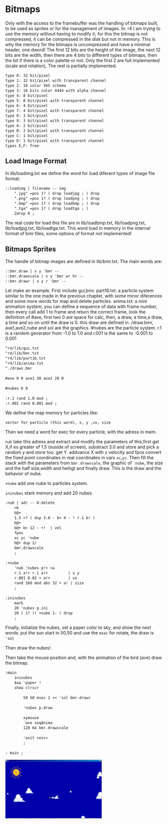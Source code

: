 # Bitmaps

Only with the access to the framebuffer was the handling of bitmaps built, to be used as sprites or for the management of images.
In: r4 I am trying to use the memory without having to modify it, for this the bitmap is not compressed, it can be compressed in the disk but not in memory. This is why the memory for the bitmaps is uncompressed and have a minimal header, one dword!
The first 12 bits are the height of the image, the next 12 bits are the width, then there are 4 bits to different types of bitmaps, then the bit if there is a color palette or not.
Only the first 2 are full implemented (scale and rotation), The rest is partially implemented.

```
type 0: 32 bit/pixel
type 1: 32 bit/pixel with transparent channel
type 2: 16 color 565 schema
type 3: 16 bits color 4444 with alpha channel
type 4: 8 bit/pixel
type 5: 8 bit/pixel with transparent channel
type 6: 4 bit/pixel
type 7: 4 bit/pixel with transparent channel
type 8: 3 bit/pixel
type 9: 3 bit/pixel with transparent channel
type A: 2 bit/pixel
type B: 2 bit/pixel with transparent channel
type C: 1 bit/pixel
type D: 1 bit/pixel with transparent channel
types E,F: free
```

## Load Image Format

In lib/loadimg.txt we define the word for load diferent types of image file format:

```
::loadimg | filename -- img
	".jpg" =pos 1? ( drop loadjpg ; ) drop
	".png" =pos 1? ( drop loadpng ; ) drop
	".bmp" =pos 1? ( drop loadbmp ; ) drop
	".tga" =pos 1? ( drop loadtga ; )
	2drop 0 ;
```

The real code for load this file are in lib/loadbmp.txt, lib/loadpng.txt, lib/loadjpg.txt, lib/loadtga.txt. This word load in memory in the internal format of bmr files, some options of format not implemented!

## Bitmaps Sprites

The handle of bitmap images are defined in lib/bmr.txt. The main words are:

```
::bmr.draw | x y 'bmr --
::bmr.drawscale | x y 'bmr wr hr --
::bmr.drawr | x y r 'bmr --
```

Let make an example. First include gui,bmr.
part16.txt: a particle system similar to the one made in the previous chapter, with some minor diferences and some more words for map and delete particles.
anima.txt: a mini animation system, you can define a sequence of data with frame number, then every call add 1 to frame and return the correct frame, look the definition of #ave, first two 0 are space for calc, then, a draw, a time,a draw, a time and so on until the draw is 0. this draw are defined in ./draw.bmr, ave1,ave2,nube and sol are the graphics.
#nubes are the particle system.
r.1 is a random generator from -1.0 to 1.0 and r.001 is the same to -0.001 to 0.001


```
^r4/lib/gui.txt
^r4/lib/bmr.txt
^r4/lib/part16.txt
^r4/lib/anima.txt
^./draws.bmr

#ave 0 0 ave1 30 ave2 20 0

#nubes 0 0

:r.1 rand 1.0 mod ;
:r.001 rand 0.001 mod ;
```

We define the map memory for particles like:

```
vector for particle (this word), x, y ,vx, size
```

Then we need a word for exec for every particle, with the adress in mem.

`nub` take this adress and extract and modify the parameters of this,first get X,if es greater of 1.5 (ouside of screen), substract 3.0 and store and pick a random y and store too. get Y.
addvance X with x velocity and fpos convert the fixed point coordinates in real coordinates in vars `xc`,`yc`. Then fill the stack with the parameters from `bmr.drawscale`, the graphic of `'nube`, the size and the half size,width and heihgt and finally draw.
This is the draw and the behavior of nube.

`+nube` add one nube to particles system.

`ininubes` stark memory and add 20 nubes

```
:nub | adr -- 0-delete
 	>b
	b@+
	1.5 >? ( dup 3.0 - b> 4 - ! r.1 b! )
	b@+
	b@+ b> 12 - +!	| vel
	fpos
	xc yc 'nube
	b@+ dup 2/
	bmr.drawscale
	;

:+nube
	'nub 'nubes p!+ >a
	r.1 a!+ r.1 a!+ 		| x y
	r.001 0.02 + a!+		| vx
	rand 160 mod abs 32 + a! | size
	;

:ininubes
	mark
	20 'nubes p.ini
	20 ( 1? )( +nube 1- ) drop
	;
```

Finally, initialize the nubes, set a paper color to sky, and show the next words:
put the sun start in 50,50 and use the `msec` for rotate, the draw is `'sol` 

Then draw the nubes!.

Then take the mouse position and, with the animation of the bird (ave) draw the bitmap.

```
:main
	ininubes
	$aa 'paper !
	show clrscr

		50 50 msec 2 << 'sol bmr.drawr

		'nubes p.draw

    	xymouse
    	'ave seqAnima
		128 64 bmr.drawscale

		'exit >esc<
		;

: main ;
```

![Bitmaps Sprites](../img/6-bitmaps.png)